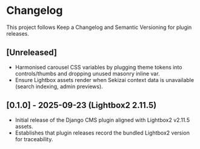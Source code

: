 # Changelog

This project follows Keep a Changelog and Semantic Versioning for plugin releases.

## [Unreleased]
- Harmonised carousel CSS variables by plugging theme tokens into controls/thumbs and dropping unused masonry inline var.
- Ensure Lightbox assets render when Sekizai context data is unavailable (search indexing, admin previews).

## [0.1.0] - 2025-09-23 (Lightbox2 2.11.5)
- Initial release of the Django CMS plugin aligned with Lightbox2 v2.11.5 assets.
- Establishes that plugin releases record the bundled Lightbox2 version for traceability.

